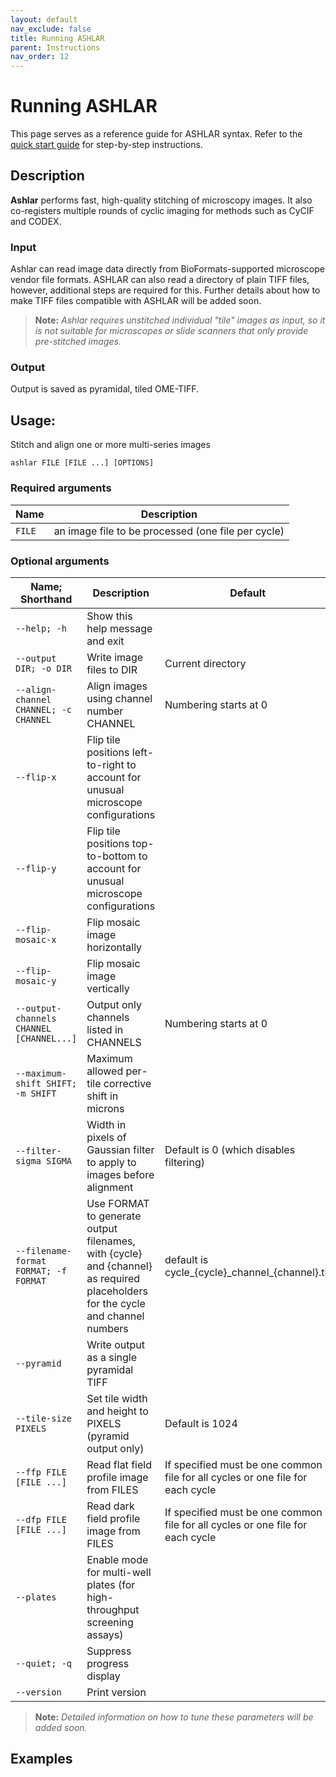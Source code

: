 ```yaml
---
layout: default
nav_exclude: false
title: Running ASHLAR
parent: Instructions
nav_order: 12
---
```


# Running ASHLAR

This page serves as a reference guide for ASHLAR syntax. Refer to the [quick start guide](./) for step-by-step instructions.

## Description
**Ashlar** performs fast, high-quality stitching of microscopy images. It also co-registers multiple rounds of cyclic imaging for methods such as CyCIF and CODEX. 

### Input
Ashlar can read image data directly from BioFormats-supported microscope vendor file formats. ASHLAR can also read a directory of plain TIFF files, however, additional steps are required for this. Further details about how to make TIFF files compatible with ASHLAR will be added soon. 

> **Note:** *Ashlar requires unstitched individual "tile" images as input, so it is not suitable for microscopes or slide scanners that only provide pre-stitched images.*

### Output
Output is saved as pyramidal, tiled OME-TIFF.

## Usage:
Stitch and align one or more multi-series images
```
ashlar FILE [FILE ...] [OPTIONS] 
```

### Required arguments

| Name | Description |
|---|---|
| ```FILE``` | an image file to be processed (one file per cycle) |

### Optional arguments

|  Name; Shorthand | Description | Default|
|---|---|---|
|```--help; -h```| Show this help message and exit| |
|```--output DIR; -o DIR```|Write image files to DIR|Current directory|
|```--align-channel CHANNEL; -c CHANNEL```| Align images using channel number CHANNEL | Numbering starts at 0|
|```--flip-x```|Flip tile positions left-to-right to account for unusual microscope configurations | |
|```--flip-y```|Flip tile positions top-to-bottom to account for unusual microscope configurations | |
|```--flip-mosaic-x```|Flip mosaic image horizontally||
|```--flip-mosaic-y```|Flip mosaic image vertically||
|```--output-channels CHANNEL [CHANNEL...]```|Output only channels listed in CHANNELS|Numbering starts at 0|
|```--maximum-shift SHIFT; -m SHIFT```|Maximum allowed per-tile corrective shift in microns||
|```--filter-sigma SIGMA```|Width in pixels of Gaussian filter to apply to images before alignment| Default is 0 (which disables filtering)|
|```--filename-format FORMAT; -f FORMAT```|Use FORMAT to generate output filenames, with {cycle} and {channel} as required placeholders for the cycle and channel numbers | default is cycle\_{cycle}\_channel\_{channel}.tif|
|```--pyramid```|Write output as a single pyramidal TIFF||
|```--tile-size PIXELS```|Set tile width and height to PIXELS (pyramid output only)|Default is 1024|
|```--ffp FILE [FILE ...]```|Read flat field profile image from FILES|If specified must be one common file for all cycles or one file for each cycle|
|```--dfp FILE [FILE ...]```|Read dark field profile image from FILES|If specified must be one common file for all cycles or one file for each cycle|
|```--plates```|Enable mode for multi-well plates (for high-throughput screening assays)||
|```--quiet; -q```|Suppress progress display||
|```--version```|Print version||

  
  > **Note:** *Detailed information on how to tune these parameters will be added soon.*
  
## Examples
